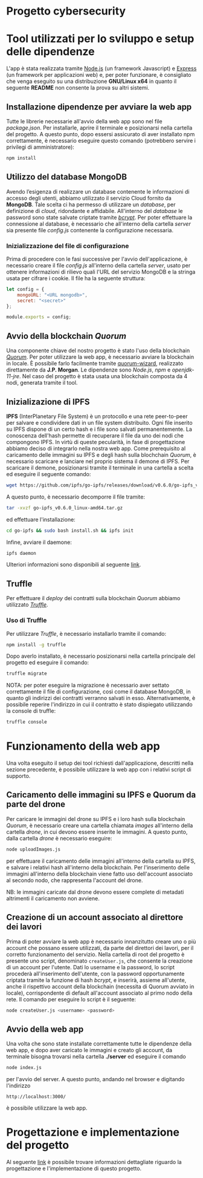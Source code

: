 # Progetto cybersecurity

# Tool utilizzati per lo sviluppo e setup delle dipendenze

L'app è stata realizzata tramite [Node.js](https://nodejs.org/it/) (un framework Javascript) e [Express](https://expressjs.com/it/) (un framework per applicazioni web) e, per poter funzionare, è consigliato che venga eseguito su una distribuzione **GNU/Linux x64** in quanto il seguente **README** non consente la prova su altri sistemi.

## Installazione dipendenze per avviare la web app
Tutte le librerie necessarie all'avvio della web app sono nel file *package.json*. Per installarle, aprire il terminale e posizionarsi nella cartella del progetto. A questo punto, dopo essersi assicurato di aver installato npm correttamente, è necessario eseguire questo comando (potrebbero servire i privilegi di amministratore):

```bash
npm install 
```

## Utilizzo del database MongoDB
Avendo l’esigenza di realizzare un database contenente le informazioni di accesso degli utenti, abbiamo utilizzato il servizio Cloud fornito da **MongoDB**.
Tale scelta ci ha permesso di utilizzare un *database*, per definizione di *cloud*, ridondante e affidabile. All'interno del *database* le password sono state salvate criptate tramite [*bcrypt*](https://it.wikipedia.org/wiki/Bcrypt). Per poter effettuare la connessione al database, è necessario che all'interno della cartella *server* sia presente file *config.js* contenente la configurazione necessaria.

### Inizializzazione del file di configurazione

Prima di procedere con le fasi successive per l'avvio dell'applicazione, è necessario creare il file *config.js* all'interno della cartella *server*, usato per ottenere informazioni di rilievo quali l'URL del servizio MongoDB e la stringa usata per cifrare i cookie. Il file ha la seguente struttura:

```javascript
let config = {
    mongoURL: "<URL mongodb>",
    secret: "<secret>"
};

module.exports = config;
```

## Avvio della blockchain *Quorum*

Una componente chiave del nostro progetto è stato l'uso della blockchain [*Quorum*](https://www.goquorum.com/). Per poter utilizzare la web app, è necessario avviare la blockchain in locale. È possibile farlo facilmente tramite [quorum-wizard](https://github.com/jpmorganchase/quorum-wizard), realizzato direttamente da **J.P. Morgan**. Le dipendenze sono *Node.js*, *npm* e *openjdk-11-jre*. Nel caso del progetto è stata usata una blockchain composta da 4 nodi, generata tramite il tool.

## Inizializazione di IPFS

**IPFS** (InterPlanetary File System) è un protocollo e una rete peer-to-peer per salvare e condividere dati in un file system distribuito. Ogni file inserito su IPFS dispone di un certo hash e i file sono salvati permanentemente. La conoscenza dell'hash permette di recuperare il file da uno dei nodi che compongono IPFS. In virtù di queste pecularità, in fase di progettazione abbiamo deciso di integrarlo nella nostra web app.
Come prerequisito al caricamento delle immagini su IPFS e degli hash sulla blochchain *Quorum*, è necessario scaricare e lanciare nel proprio sistema il demone di IPFS. Per scaricare il demone, posizionarsi tramite il terminale in una cartella a scelta ed eseguire il seguente comando:
```bash
wget https://github.com/ipfs/go-ipfs/releases/download/v0.6.0/go-ipfs_v0.6.0_linux-amd64.tar.gz
```
A questo punto, è necessario decomporre il file tramite:   
```bash
tar -xvzf go-ipfs_v0.6.0_linux-amd64.tar.gz
```
ed effettuare l'installazione:
```bash
cd go-ipfs && sudo bash install.sh && ipfs init
```
Infine, avviare il daemone:
```bash
ipfs daemon
```
Ulteriori informazioni sono disponibili al seguente [link](https://docs.ipfs.io/how-to/command-line-quick-start/#install-ipfs).

## Truffle

Per effettuare il *deploy* dei contratti sulla blockchain *Quorum* abbiamo utilizzato [*Truffle*](https://www.trufflesuite.com/). 

### Uso di Truffle

Per utilizzare *Truffle*, è necessario installarlo tramite il comando:
```bash
npm install -g truffle
```
Dopo averlo installato, è necessario posizionarsi nella cartella principale del progetto ed eseguire il comando:
```bash
truffle migrate
```
NOTA: per poter eseguire la migrazione è necessario aver settato correttamente il file di configurazione, così come il database MongoDB, in quanto gli indirizzi dei contratti verranno salvati in esso. Alternativamente, è possibile reperire l'indirizzo in cui il contratto è stato dispiegato utilizzando la console di truffle:
```bash
truffle console
```

# Funzionamento della web app

Una volta eseguito il setup dei tool richiesti dall'applicazione, descritti nella sezione precedente, è possibile utilizzare la web app con i relativi script di supporto.

## Caricamento delle immagini su IPFS e Quorum da parte del drone
Per caricare le immagini del drone su IPFS e i loro hash sulla blockchain *Quorum*, è necessario creare una cartella chiamata *images* all'interno della cartella *drone*, in cui devono essere inserite le immagini. A questo punto, dalla cartella *drone* è necessario eseguire:
```bash
node uploadImages.js
```
per effettuare il caricamento delle immagini all'interno della cartella su IPFS, e salvare i relativi hash all'interno della blockchain. Per l'inserimento delle immagini all'interno della blockchain viene fatto uso dell'account associato al secondo nodo, che rappresenta l'account del drone. 

NB: le immagini caricate dal drone devono essere complete di metadati altrimenti il caricamento non avviene.

## Creazione di un account associato al direttore dei lavori

Prima di poter avviare la web app è necessario innanzitutto creare uno o più account che possano essere utilizzati, da parte del direttori dei lavori, per il corretto funzionamento del servizio. Nella cartella di root del progetto è presente uno script, denominato `createUser.js`, che consente la creazione di un account per l'utente. Dati lo username e la password, lo script procederà all'inserimento dell'utente, con la password opportunamente criptata tramite la funzione di hash *bcrypt*, e inserirà, assieme all'utente, anche il rispettivo account della blockchain (necessita di Quorum avviato in locale), corrispondente di default all'account associato al primo nodo della rete. Il comando per eseguire lo script è il seguente:
```bash
node createUser.js <username> <password>
```

## Avvio della web app

Una volta che sono state installate correttamente tutte le dipendenze della web app, e dopo aver caricato le immagini e creato gli account, da terminale bisogna trovarsi nella cartella **./server** ed eseguire il comando 
```bash
node index.js
```
per l'avvio del server. A questo punto, andando nel browser e digitando l'indirizzo 
```
http://localhost:3000/
```
è possibile utilizzare la web app.

# Progettazione e implementazione del progetto
Al seguente [link](https://github.com/kevincela/progetto-cybersecurity/blob/master/relazione.pdf) è possibile trovare informazioni dettagliate riguardo la progettazione e l'implementazione di questo progetto.
